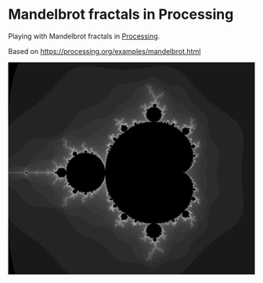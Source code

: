 # Mandelbrot fractals in Processing

Playing with Mandelbrot fractals in [Processing](https://processing.org/).

Based on https://processing.org/examples/mandelbrot.html

![](img/mandelbrot.png)
